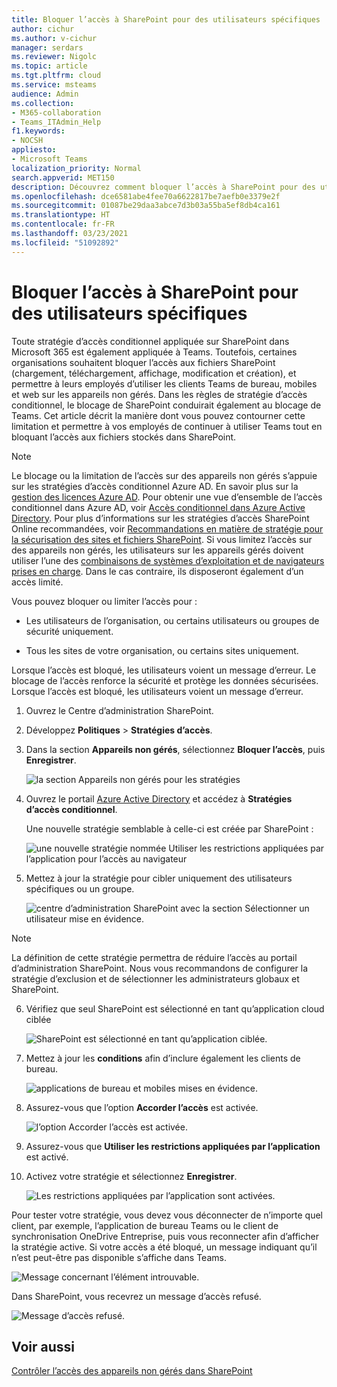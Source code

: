 ```yaml
---
title: Bloquer l’accès à SharePoint pour des utilisateurs spécifiques
author: cichur
ms.author: v-cichur
manager: serdars
ms.reviewer: Nigolc
ms.topic: article
ms.tgt.pltfrm: cloud
ms.service: msteams
audience: Admin
ms.collection:
- M365-collaboration
- Teams_ITAdmin_Help
f1.keywords:
- NOCSH
appliesto:
- Microsoft Teams
localization_priority: Normal
search.appverid: MET150
description: Découvrez comment bloquer l’accès à SharePoint pour des utilisateurs spécifiques
ms.openlocfilehash: dce6581abe4fee70a6622817be7aefb0e3379e2f
ms.sourcegitcommit: 01087be29daa3abce7d3b03a55ba5ef8db4ca161
ms.translationtype: HT
ms.contentlocale: fr-FR
ms.lasthandoff: 03/23/2021
ms.locfileid: "51092892"
---
```

# <a name="block-access-to-sharepoint-for-specific-users"></a>Bloquer l’accès à SharePoint pour des utilisateurs spécifiques

Toute stratégie d’accès conditionnel appliquée sur SharePoint dans Microsoft 365 est également appliquée à Teams. Toutefois, certaines organisations souhaitent bloquer l’accès aux fichiers SharePoint (chargement, téléchargement, affichage, modification et création), et permettre à leurs employés d’utiliser les clients Teams de bureau, mobiles et web sur les appareils non gérés. Dans les règles de stratégie d’accès conditionnel, le blocage de SharePoint conduirait également au blocage de Teams. Cet article décrit la manière dont vous pouvez contourner cette limitation et permettre à vos employés de continuer à utiliser Teams tout en bloquant l’accès aux fichiers stockés dans SharePoint.

> [!Note]
> Le blocage ou la limitation de l’accès sur des appareils non gérés s’appuie sur les stratégies d’accès conditionnel Azure AD. En savoir plus sur la [gestion des licences Azure AD](https://azure.microsoft.com/pricing/details/active-directory/). Pour obtenir une vue d’ensemble de l’accès conditionnel dans Azure AD, voir [Accès conditionnel dans Azure Active Directory](/azure/active-directory/conditional-access/overview). Pour plus d’informations sur les stratégies d’accès SharePoint Online recommandées, voir [Recommandations en matière de stratégie pour la sécurisation des sites et fichiers SharePoint](/microsoft-365/enterprise/sharepoint-file-access-policies). Si vous limitez l’accès sur des appareils non gérés, les utilisateurs sur les appareils gérés doivent utiliser l’une des [combinaisons de systèmes d’exploitation et de navigateurs prises en charge](/azure/active-directory/conditional-access/technical-reference#client-apps-condition). Dans le cas contraire, ils disposeront également d’un accès limité.

Vous pouvez bloquer ou limiter l’accès pour :

- Les utilisateurs de l’organisation, ou certains utilisateurs ou groupes de sécurité uniquement.

- Tous les sites de votre organisation, ou certains sites uniquement.

Lorsque l’accès est bloqué, les utilisateurs voient un message d’erreur. Le blocage de l’accès renforce la sécurité et protège les données sécurisées. Lorsque l’accès est bloqué, les utilisateurs voient un message d’erreur.

1. Ouvrez le Centre d’administration SharePoint.

2. Développez **Politiques** > **Stratégies d’accès**.

3. Dans la section **Appareils non gérés**, sélectionnez **Bloquer l’accès**, puis **Enregistrer**.

   ![la section Appareils non gérés pour les stratégies](media/no-sharepoint-access1.png)

4. Ouvrez le portail [Azure Active Directory](https://portal.azure.com/#blade/Microsoft_AAD_IAM/ConditionalAccessBlade/Policies) et accédez à **Stratégies d’accès conditionnel**.

    Une nouvelle stratégie semblable à celle-ci est créée par SharePoint :

    ![une nouvelle stratégie nommée Utiliser les restrictions appliquées par l’application pour l’accès au navigateur](media/no-sharepoint-access2.png)

5. Mettez à jour la stratégie pour cibler uniquement des utilisateurs spécifiques ou un groupe.

    ![centre d’administration SharePoint avec la section Sélectionner un utilisateur mise en évidence.](media/no-sharepoint-access2b.png)

  > [!Note]
> La définition de cette stratégie permettra de réduire l’accès au portail d’administration SharePoint. Nous vous recommandons de configurer la stratégie d’exclusion et de sélectionner les administrateurs globaux et SharePoint.

6. Vérifiez que seul SharePoint est sélectionné en tant qu’application cloud ciblée

    ![SharePoint est sélectionné en tant qu’application ciblée.](media/no-sharepoint-access3.png)

7. Mettez à jour les **conditions** afin d’inclure également les clients de bureau.

    ![applications de bureau et mobiles mises en évidence.](media/no-sharepoint-access4.png)

8. Assurez-vous que l’option **Accorder l’accès** est activée.

    ![l’option Accorder l’accès est activée.](media/no-sharepoint-access5.png)

9. Assurez-vous que **Utiliser les restrictions appliquées par l’application** est activé.

10. Activez votre stratégie et sélectionnez **Enregistrer**.

    ![Les restrictions appliquées par l’application sont activées.](media/no-sharepoint-access6.png)

Pour tester votre stratégie, vous devez vous déconnecter de n’importe quel client, par exemple, l’application de bureau Teams ou le client de synchronisation OneDrive Entreprise, puis vous reconnecter afin d’afficher la stratégie active. Si votre accès a été bloqué, un message indiquant qu’il n’est peut-être pas disponible s’affiche dans Teams.

 ![Message concernant l’élément introuvable.](media/access-denied-sharepoint.png)

Dans SharePoint, vous recevrez un message d’accès refusé.

![Message d’accès refusé.](media/blocked-access-warning.png)

## <a name="related-topics"></a>Voir aussi

[Contrôler l’accès des appareils non gérés dans SharePoint](/sharepoint/control-access-from-unmanaged-devices)